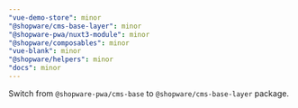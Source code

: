 ```yaml
---
"vue-demo-store": minor
"@shopware/cms-base-layer": minor
"@shopware-pwa/nuxt3-module": minor
"@shopware/composables": minor
"vue-blank": minor
"@shopware/helpers": minor
"docs": minor
---
```


Switch from `@shopware-pwa/cms-base` to `@shopware/cms-base-layer` package.
